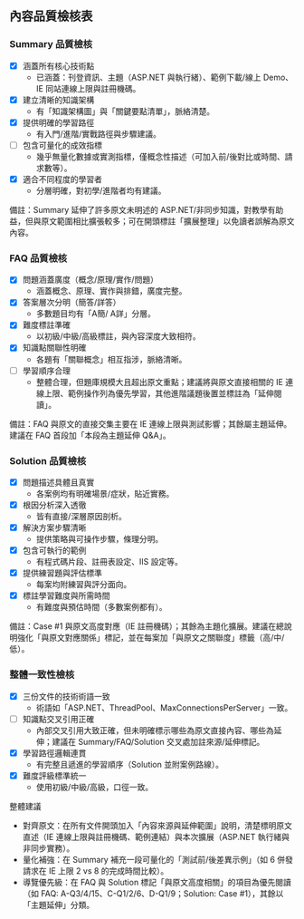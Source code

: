 ## 內容品質檢核表

### Summary 品質檢核
- [x] 涵蓋所有核心技術點
  - 已涵蓋：刊登資訊、主題（ASP.NET 與執行緒）、範例下載/線上 Demo、IE 同站連線上限與註冊機碼。
- [x] 建立清晰的知識架構
  - 有「知識架構圖」與「關鍵要點清單」，脈絡清楚。
- [x] 提供明確的學習路徑
  - 有入門/進階/實戰路徑與步驟建議。
- [ ] 包含可量化的成效指標
  - 幾乎無量化數據或實測指標，僅概念性描述（可加入前/後對比或時間、請求數等）。
- [x] 適合不同程度的學習者
  - 分層明確，對初學/進階者均有建議。

備註：Summary 延伸了許多原文未明述的 ASP.NET/非同步知識，對教學有助益，但與原文範圍相比擴張較多；可在開頭標註「擴展整理」以免讀者誤解為原文內容。

### FAQ 品質檢核
- [x] 問題涵蓋廣度（概念/原理/實作/問題）
  - 涵蓋概念、原理、實作與排錯，廣度完整。
- [x] 答案層次分明（簡答/詳答）
  - 多數題目均有「A簡/ A詳」分層。
- [x] 難度標註準確
  - 以初級/中級/高級標註，與內容深度大致相符。
- [x] 知識點關聯性明確
  - 各題有「關聯概念」相互指涉，脈絡清晰。
- [ ] 學習順序合理
  - 整體合理，但題庫規模大且超出原文重點；建議將與原文直接相關的 IE 連線上限、範例操作列為優先學習，其他進階議題後置並標註為「延伸閱讀」。

備註：FAQ 與原文的直接交集主要在 IE 連線上限與測試影響；其餘屬主題延伸。建議在 FAQ 首段加「本段為主題延伸 Q&A」。

### Solution 品質檢核
- [x] 問題描述具體且真實
  - 各案例均有明確場景/症狀，貼近實務。
- [x] 根因分析深入透徹
  - 皆有直接/深層原因剖析。
- [x] 解決方案步驟清晰
  - 提供策略與可操作步驟，條理分明。
- [x] 包含可執行的範例
  - 有程式碼片段、註冊表設定、IIS 設定等。
- [x] 提供練習題與評估標準
  - 每案均附練習與評分面向。
- [x] 標註學習難度與所需時間
  - 有難度與預估時間（多數案例都有）。

備註：Case #1 與原文高度對應（IE 註冊機碼）；其餘為主題化擴展。建議在總說明強化「與原文對應關係」標記，並在每案加「與原文之關聯度」標籤（高/中/低）。

### 整體一致性檢核
- [x] 三份文件的技術術語一致
  - 術語如「ASP.NET、ThreadPool、MaxConnectionsPerServer」一致。
- [ ] 知識點交叉引用正確
  - 內部交叉引用大致正確，但未明確標示哪些為原文直接內容、哪些為延伸；建議在 Summary/FAQ/Solution 交叉處加註來源/延伸標記。
- [x] 學習路徑邏輯連貫
  - 有完整且遞進的學習順序（Solution 並附案例路線）。
- [x] 難度評級標準統一
  - 使用初級/中級/高級，口徑一致。

整體建議
- 對齊原文：在所有文件開頭加入「內容來源與延伸範圍」說明，清楚標明原文直述（IE 連線上限與註冊機碼、範例連結）與本次擴展（ASP.NET 執行緒與非同步實務）。
- 量化補強：在 Summary 補充一段可量化的「測試前/後差異示例」（如 6 併發請求在 IE 上限 2 vs 8 的完成時間比較）。
- 導覽優先級：在 FAQ 與 Solution 標記「與原文高度相關」的項目為優先閱讀（如 FAQ: A-Q3/4/15、C-Q1/2/6、D-Q1/9；Solution: Case #1），其餘以「主題延伸」分類。